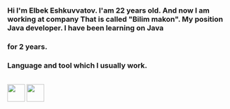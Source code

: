 ### Hi I'm Elbek Eshkuvvatov. I'am 22 years old. And now I am working at company That is called "Bilim makon". My position Java developer. I have been learning on Java
### for 2 years. 

### Language and tool which I usually work.
<br />
<code><img src="https://user-images.githubusercontent.com/82053116/175780389-d16b0b92-3a22-47d8-bd42-550ff7930c50.png" width="40px"></code> 
<code><img src="https://user-images.githubusercontent.com/82053116/175780671-70fad005-25b6-4ce9-9824-af3df7070205.png" width="40px"></code> 
